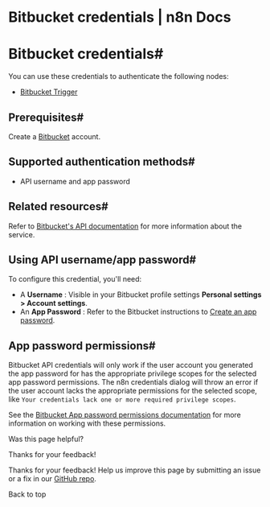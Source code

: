# Bitbucket credentials | n8n Docs

[ ](https://github.com/n8n-io/n8n-docs/edit/main/docs/integrations/builtin/credentials/bitbucket.md "Edit this page")

# Bitbucket credentials#

You can use these credentials to authenticate the following nodes:

  * [Bitbucket Trigger](../../trigger-nodes/n8n-nodes-base.bitbuckettrigger/)

## Prerequisites#

Create a [Bitbucket](https://www.bitbucket.com/) account.

## Supported authentication methods#

  * API username and app password

## Related resources#

Refer to [Bitbucket's API documentation](https://developer.atlassian.com/cloud/bitbucket/rest/intro/#authentication) for more information about the service.

## Using API username/app password#

To configure this credential, you'll need:

  * A **Username** : Visible in your Bitbucket profile settings **Personal settings > Account settings**.
  * An **App Password** : Refer to the Bitbucket instructions to [Create an app password](https://support.atlassian.com/bitbucket-cloud/docs/create-an-app-password/).

## App password permissions#

Bitbucket API credentials will only work if the user account you generated the app password for has the appropriate privilege scopes for the selected app password permissions. The n8n credentials dialog will throw an error if the user account lacks the appropriate permissions for the selected scope, like `Your credentials lack one or more required privilege scopes`.

See the [Bitbucket App password permissions documentation](https://support.atlassian.com/bitbucket-cloud/docs/app-password-permissions/) for more information on working with these permissions.

Was this page helpful? 

Thanks for your feedback! 

Thanks for your feedback! Help us improve this page by submitting an issue or a fix in our [GitHub repo](https://github.com/n8n-io/n8n-docs). 

Back to top